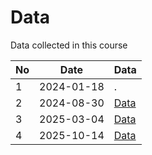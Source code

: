 # Data

Data collected in this course

No |Date      |Data
---|----------|--------------------------
1  |2024-01-18|.
2  |2024-08-30|[Data](20240830/README.md)
3  |2025-03-04|[Data](20250304/README.md)
4  |2025-10-14|[Data](20251014/README.md)
